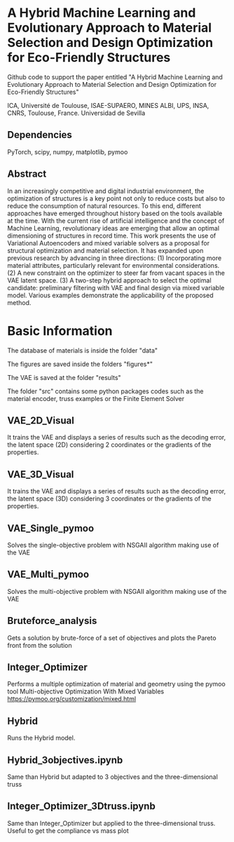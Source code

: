 # A Hybrid Machine Learning and Evolutionary Approach to Material Selection and Design Optimization for Eco-Friendly Structures
Github code to support the paper entitled "A Hybrid Machine Learning and Evolutionary Approach to Material Selection and Design Optimization for Eco-Friendly Structures"


ICA, Université de Toulouse, ISAE-SUPAERO, MINES ALBI, UPS, INSA, CNRS, Toulouse, France.
Universidad de Sevilla

## Dependencies

PyTorch, scipy, numpy, matplotlib, pymoo


## Abstract

In an increasingly competitive and digital industrial environment, the optimization of structures is a key point not only to reduce costs but also to reduce the consumption of natural resources. To this end, different approaches have emerged throughout history based on the tools available at the time. With the current rise of artificial intelligence and the concept of Machine Learning, revolutionary ideas are emerging that allow an optimal dimensioning of structures in record time. This work presents the use of Variational Autoencoders and mixed variable solvers as a proposal for structural optimization and material selection.
It has expanded upon previous research by advancing in three directions: (1) Incorporating more material attributes, particularly relevant for environmental considerations. (2) A new constraint on the optimizer to steer far from vacant spaces in the VAE latent space. (3) A two-step hybrid approach to select the optimal candidate: preliminary filtering with VAE and final design via mixed variable model. Various examples demonstrate the applicability of the proposed method.




# Basic Information

The database of materials is inside the folder "data"

The figures are saved inside the folders "figures*"

The VAE is saved at the folder "results"

The folder "src" contains some python packages codes such as the material encoder, truss examples or the Finite Element Solver


## VAE_2D_Visual
It trains the VAE and displays a series of results such as the decoding error, the latent space (2D) considering 2 coordinates or the gradients of the properties.

## VAE_3D_Visual
It trains the VAE and displays a series of results such as the decoding error, the latent space (3D) considering 3 coordinates or the gradients of the properties.

## VAE_Single_pymoo
Solves the single-objective problem with NSGAII algorithm making use of the VAE

## VAE_Multi_pymoo
Solves the multi-objective problem with NSGAII algorithm making use of the VAE

## Bruteforce_analysis
Gets a solution by brute-force of a set of objectives and plots the Pareto front from the solution

## Integer_Optimizer
Performs a multiple optimization of material and geometry using the pymoo tool Multi-objective Optimization With Mixed Variables https://pymoo.org/customization/mixed.html

## Hybrid
Runs the Hybrid model.

## Hybrid_3objectives.ipynb
Same than Hybrid but adapted to 3 objectives and the three-dimensional truss

## Integer_Optimizer_3Dtruss.ipynb
Same than Integer_Optimizer but applied to the three-dimensional truss. Useful to get the compliance vs mass plot



